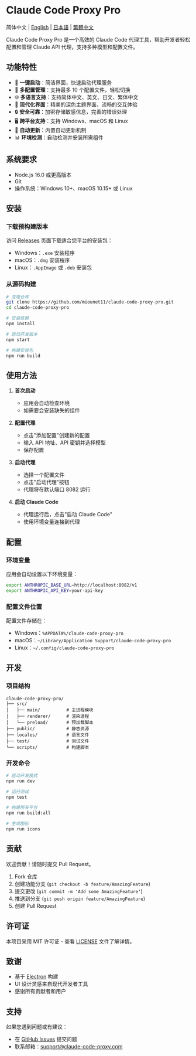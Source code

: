 # Claude Code Proxy Pro

简体中文 | [English](README.md) | [日本語](README.ja.md) | [繁體中文](README.zh-TW.md)

Claude Code Proxy Pro 是一个高效的 Claude Code 代理工具，帮助开发者轻松配置和管理 Claude API 代理，支持多种模型和配置文件。

## 功能特性

- 🚀 **一键启动**：简洁界面，快速启动代理服务
- 🔧 **多配置管理**：支持最多 10 个配置文件，轻松切换
- 🌐 **多语言支持**：支持简体中文、英文、日文、繁体中文
- 🎨 **现代化界面**：精美的深色主题界面，流畅的交互体验
- 🔒 **安全可靠**：加密存储敏感信息，完善的错误处理
- 🖥️ **跨平台支持**：支持 Windows、macOS 和 Linux
- 🔄 **自动更新**：内置自动更新机制
- 📊 **环境检测**：自动检测并安装所需组件

## 系统要求

- Node.js 16.0 或更高版本
- Git
- 操作系统：Windows 10+、macOS 10.15+ 或 Linux

## 安装

### 下载预构建版本

访问 [Releases](https://github.com/miounet11/claude-code-proxy-pro/releases) 页面下载适合您平台的安装包：

- Windows：`.exe` 安装程序
- macOS：`.dmg` 安装程序
- Linux：`.AppImage` 或 `.deb` 安装包

### 从源码构建

```bash
# 克隆仓库
git clone https://github.com/miounet11/claude-code-proxy-pro.git
cd claude-code-proxy-pro

# 安装依赖
npm install

# 启动开发版本
npm start

# 构建安装包
npm run build
```

## 使用方法

1. **首次启动**
   - 应用会自动检查环境
   - 如需要会安装缺失的组件

2. **配置代理**
   - 点击"添加配置"创建新的配置
   - 输入 API 地址、API 密钥并选择模型
   - 保存配置

3. **启动代理**
   - 选择一个配置文件
   - 点击"启动代理"按钮
   - 代理将在默认端口 8082 运行

4. **启动 Claude Code**
   - 代理运行后，点击"启动 Claude Code"
   - 使用环境变量连接到代理

## 配置

### 环境变量

应用会自动设置以下环境变量：

```bash
export ANTHROPIC_BASE_URL=http://localhost:8082/v1
export ANTHROPIC_API_KEY=your-api-key
```

### 配置文件位置

配置文件存储在：
- Windows：`%APPDATA%/claude-code-proxy-pro`
- macOS：`~/Library/Application Support/claude-code-proxy-pro`
- Linux：`~/.config/claude-code-proxy-pro`

## 开发

### 项目结构

```
claude-code-proxy-pro/
├── src/
│   ├── main/          # 主进程模块
│   ├── renderer/      # 渲染进程
│   └── preload/       # 预加载脚本
├── public/            # 静态资源
├── locales/           # 语言文件
├── test/              # 测试文件
└── scripts/           # 构建脚本
```

### 开发命令

```bash
# 启动开发模式
npm run dev

# 运行测试
npm test

# 构建所有平台
npm run build:all

# 生成图标
npm run icons
```

## 贡献

欢迎贡献！请随时提交 Pull Request。

1. Fork 仓库
2. 创建功能分支 (`git checkout -b feature/AmazingFeature`)
3. 提交更改 (`git commit -m 'Add some AmazingFeature'`)
4. 推送到分支 (`git push origin feature/AmazingFeature`)
5. 创建 Pull Request

## 许可证

本项目采用 MIT 许可证 - 查看 [LICENSE](LICENSE) 文件了解详情。

## 致谢

- 基于 [Electron](https://www.electronjs.org/) 构建
- UI 设计灵感来自现代开发者工具
- 感谢所有贡献者和用户

## 支持

如果您遇到问题或有建议：
- 在 [GitHub Issues](https://github.com/miounet11/claude-code-proxy-pro/issues) 提交问题
- 联系邮箱：support@claude-code-proxy.com